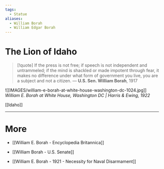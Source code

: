 ```yaml
---
tags:
  - Statue
aliases:
  - William Borah
  - William Edgar Borah
---
```

# The Lion of Idaho

>[!quote]
>If the press is not free; if speech is not independent and untrammeled; if the mind is shackled or made impotent through fear, it makes no difference under what form of government you live, you are a subject and not a citizen.
— **U.S. Sen. William Borah**, 1917

![[IMAGES/william-e-borah-at-white-house-washington-dc-1024.jpg]]
*William E. Borah at White House, Washington DC | Harris & Ewing, 1922*

[[Idaho]]

---
# More

- [[William E. Borah - Encyclopedia Britannica]]
- [[William Borah - U.S. Senate]]

- [[William E. Borah - 1921 - Necessity for Naval Disarmament]] 